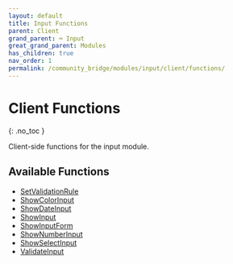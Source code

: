 ```yaml
---
layout: default
title: Input Functions
parent: Client
grand_parent: ⌨️ Input
great_grand_parent: Modules
has_children: true
nav_order: 1
permalink: /community_bridge/modules/input/client/functions/
---
```


# Client Functions
{: .no_toc }

Client-side functions for the input module.

## Available Functions

- [SetValidationRule](SetValidationRule)
- [ShowColorInput](ShowColorInput)
- [ShowDateInput](ShowDateInput)
- [ShowInput](ShowInput)
- [ShowInputForm](ShowInputForm)
- [ShowNumberInput](ShowNumberInput)
- [ShowSelectInput](ShowSelectInput)
- [ValidateInput](ValidateInput)
